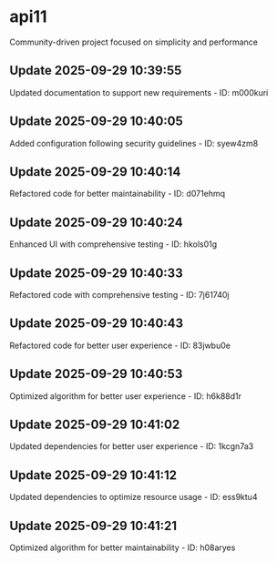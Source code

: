 # api11
Community-driven project focused on simplicity and performance

## Update 2025-09-29 10:39:55
Updated documentation to support new requirements - ID: m000kuri


## Update 2025-09-29 10:40:05
Added configuration following security guidelines - ID: syew4zm8


## Update 2025-09-29 10:40:14
Refactored code for better maintainability - ID: d071ehmq


## Update 2025-09-29 10:40:24
Enhanced UI with comprehensive testing - ID: hkols01g


## Update 2025-09-29 10:40:33
Refactored code with comprehensive testing - ID: 7j61740j


## Update 2025-09-29 10:40:43
Refactored code for better user experience - ID: 83jwbu0e


## Update 2025-09-29 10:40:53
Optimized algorithm for better user experience - ID: h6k88d1r


## Update 2025-09-29 10:41:02
Updated dependencies for better user experience - ID: 1kcgn7a3


## Update 2025-09-29 10:41:12
Updated dependencies to optimize resource usage - ID: ess9ktu4


## Update 2025-09-29 10:41:21
Optimized algorithm for better maintainability - ID: h08aryes

